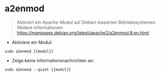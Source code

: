 # a2enmod

> Aktiviert ein Apache-Modul auf Debian-basierten Betriebssystemen.
> Weitere Informationen: <https://manpages.debian.org/latest/apache2/a2enmod.8.en.html>.

- Aktiviere ein Modul:

`sudo a2enmod {{modul}}`

- Zeige keine Informationsnachrichten an:

`sudo a2enmod --quiet {{modul}}`
